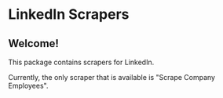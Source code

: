 # LinkedIn Scrapers

## Welcome!

This package contains scrapers for LinkedIn.

Currently, the only scraper that is available is "Scrape Company Employees".
